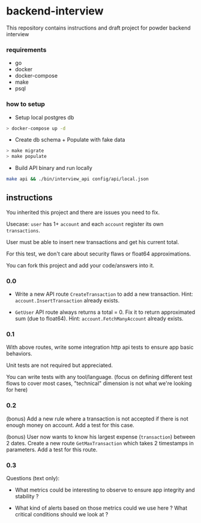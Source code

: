 # backend-interview
This repository contains instructions and draft project for powder backend interview

### requirements

- go
- docker
- docker-compose
- make
- psql

### how to setup

- Setup local postgres db
```sh
> docker-compose up -d
```

- Create db schema + Populate with fake data
```sh
> make migrate
> make populate
```

- Build API binary and run locally
```sh
make api && ./bin/interview_api config/api/local.json
```

## instructions

You inherited this project and there are issues you need to fix.

Usecase: `user` has 1+ `account` and each `account` register its own `transactions`.

User must be able to insert new transactions and get his current total.

For this test, we don't care about security flaws or float64 approximations.

You can fork this project and add your code/answers into it.

### 0.0

- Write a new API route `CreateTransaction` to add a new transaction. Hint: `account.InsertTransaction` already exists.

- `GetUser` API route always returns a total = 0. Fix it to return approximated sum (due to float64). Hint: `account.FetchManyAccount` already exists.

### 0.1

With above routes, write some integration http api tests to ensure app basic behaviors.

Unit tests are not required but appreciated.

You can write tests with any tool/language.
(focus on defining different test flows to cover most cases, "technical" dimension is not what we're looking for here)

### 0.2

(bonus) Add a new rule where a transaction is not accepted if there is not enough money on account.
Add a test for this case.

(bonus) User now wants to know his largest expense (`transaction`) between 2 dates. Create a new route `GetMaxTransaction` which takes 2 timestamps in parameters.
Add a test for this route.

### 0.3

Questions (text only):

- What metrics could be interesting to observe to ensure app integrity and stability ?

>

- What kind of alerts based on those metrics could we use here ? What critical conditions should we look at ?

>
